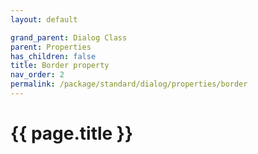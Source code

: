 ```yaml
---
layout: default

grand_parent: Dialog Class
parent: Properties
has_children: false
title: Border property
nav_order: 2
permalink: /package/standard/dialog/properties/border
---
```

# {{ page.title }}


